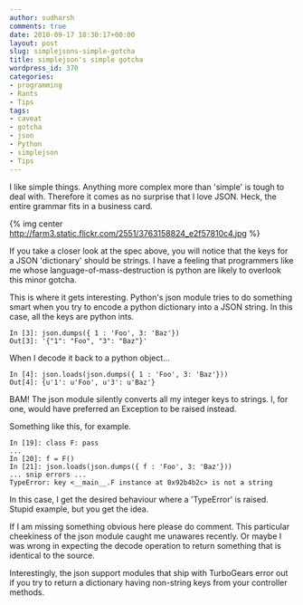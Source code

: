 ```yaml
---
author: sudharsh
comments: true
date: 2010-09-17 18:30:17+00:00
layout: post
slug: simplejsons-simple-gotcha
title: simplejson's simple gotcha
wordpress_id: 370
categories:
- programming
- Rants
- Tips
tags:
- caveat
- gotcha
- json
- Python
- simplejson
- Tips
---
```


I like simple things. Anything more complex more than 'simple' is tough to deal with. Therefore it comes as no surprise that I love JSON. Heck, the entire grammar fits in a business card.

{% img center http://farm3.static.flickr.com/2551/3763158824_e2f57810c4.jpg %}

If you take a closer look at the spec above, you will notice that the keys for a JSON 'dictionary' should be strings. I have a feeling that programmers like me whose language-of-mass-destruction is python are likely to overlook this minor gotcha.

This is where it gets interesting. Python's json module tries to do something smart when you try to encode a python dictionary into a JSON string. In this case, all the keys are python ints.

``` 
In [3]: json.dumps({ 1 : 'Foo', 3: 'Baz'})
Out[3]: '{"1": "Foo", "3": "Baz"}'
```

When I decode it back to a python object...

``` 
In [4]: json.loads(json.dumps({ 1 : 'Foo', 3: 'Baz'}))
Out[4]: {u'1': u'Foo', u'3': u'Baz'}
```

BAM! The json module silently converts all my integer keys to strings. I, for one, would have preferred an Exception to be raised instead.

Something like this, for example.
``` 
In [19]: class F: pass
...
In [20]: f = F()
In [21]: json.loads(json.dumps({ f : 'Foo', 3: 'Baz'}))
... snip errors ...
TypeError: key <__main__.F instance at 0x92b4b2c> is not a string
```

In this case, I get the desired behaviour where a 'TypeError' is raised. Stupid example, but you get the idea.

If I am missing something obvious here please do comment. This particular cheekiness of the json module caught me unawares recently. Or maybe I was wrong in expecting the decode operation to return something that is identical to the source.

Interestingly, the json support modules that ship with TurboGears error out if you try to return a dictionary having non-string keys from your controller methods. 
